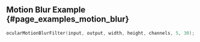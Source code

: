 ## Motion Blur Example {#page_examples_motion_blur}

```c
ocularMotionBlurFilter(input, output, width, height, channels, 5, 30);
```